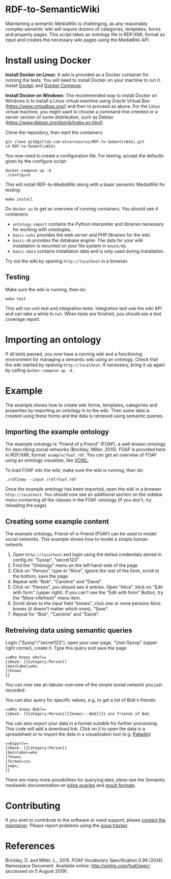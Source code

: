 # RDF-to-SemanticWiki
Maintaining a semantic MediaWiki is challenging, as any reasonably complex semantic wiki will require dozens of categories, templates, forms and property pages.
This script takes an ontology file in RDF/XML format as input and creates the necessary wiki pages using the MediaWiki API.

# Install using Docker

**Install Docker on Linux:**
A wiki is provided as a Docker container for running the tests. You will need to install Docker on your machine to run it. Install [Docker](https://docs.docker.com/install/) and [Docker Compose](https://docs.docker.com/compose/install/).

**Install Docker on Windows:**
The recommended way to install Docker on Windows is to install a Linux virtual machine using Oracle Virtual Box (https://www.virtualbox.org/) and then to proceed as above. For the Linux virtual machine, you might want to choose a command-line oriented or a server version of some distribution, such as Debian (https://www.debian.org/distrib/index.en.html).

Clone the repository, then start the containers:
```
git clone git@gitlab.com:alvarosaurus/RDF-to-SemanticWiki.git
cd RDF-to-SemanticWiki
```
You now need to create a configuration file. For testing, accept the defaults given by the configure script:
```
docker-compose up -d
./configure
```
This will install RDF-to-MediaWiki along with a basic semantic MediaWiki for testing:
```
make install
```
Do `docker ps` to get an overview of running containers.
You should see 4 containers:
* `ontology-import` contains the Python interpreter and libraries necessary for working with ontologies.
* `basic-wiki` provides the web server and PHP libraries for the wiki.
* `basic-db` provides the database engine. The data for your wiki installation is mounted on your file system in `mount/db`.
* `basic-data` contains installation data and is only used during installation.

Try out the wiki by opening `http://localhost` in a browser.

## Testing
Make sure the wiki is running, then do:
```
make test
```
This will run unit test and integration tests. Integration test use the wiki API and can take a while to run.
When tests are finished, you should see a test coverage report.

# Importing an ontology
If all tests passed, you now have a running wiki and a functioning environment for managing a semantic wiki using an ontology.
Check that the wiki started by opening `http://localhost`. If necessary, bring it up again by calling `docker-compose up -d`.

# Example
The example shows how to create wiki forms, templates, categories and properties by importing an ontology in to the wiki. Then some data is created using these forms and the data is retrieved using semantic queries.

## Importing the example ontology
The example ontology is "Friend of a Friend" (FOAF), a well-known ontology for describing social networks (Brickley, Miller, 2015).
FOAF is provided here in RDF/XML format: `example/foaf.rdf`. You can get an overview of FOAF using an ontology visualizer, like [VOWL](http://www.visualdataweb.de/webvowl/).

To load FOAF into the wiki, make sure the wiki is running, then do:
```
./rdf2smw --input /rdf/foaf.rdf
```

Once the example ontology has been imported, open the wiki in a browser `http://localhost`. You should now see an additional section on the sidebar menu containing all the classes in the FOAF ontology (if you don't, try reloading the page).

## Creating some example content
The example ontology, Friend-of-a-Friend (FOAF) can be used to model social networks. This example shows how to model a simple human network.
1. Open `http://localhost` and login using the defaul credentials stored in config.ini: "Sysop", "secret123"
2. Find the "Ontology" menu on the left hand-side of the page
3. Click on "Person", type-in "Alice", ignore the rest of the form, scroll to the bottom, save the page.
4. Repeat with "Bob", "Caroline" and "David".
5. Click on "Person", you should see 4 entries. Open "Alice", klick on "Edit with form" (upper right). If you can't see the "Edit with form" Button, try the "More->Refresh" menu item.
6. Scroll down to the input field "knows", click one or more persons Alice knows (it doesn't matter which ones), "Save".
7. Repeat for "Bob", "Caroline" and "David".

## Retreiving data using semantic queries
Login ("Sysop"/"secret123"), open your user page, "User:Sysop" (upper right corner), create it. 
Type this query and save the page
```
==Who knows who?==
{{#ask: [[Category:Person]]
|mainlabel=who
|?knows
}}
```
You can now see an tabular overview of the simple social network you just recorded.

You can also query for specific values, e.g. to get a list of Bob's friends:
```
==Who knows Bob?==
{{#ask: [[Category:Person]][[knows::~Bob]]}} are friends of Bob.
```
You can also export your data in a format suitable for further processing. This code will add a download link. Click on it to open the data in a spreadsheet or to import the data in a visualization tool (e.g. [Palladio](http://hdlab.stanford.edu/palladio-app/#/visualization))
```
==Export==
{{#ask: [[Category:Person]]
|mainlabel=who
|?knows
|format=csv
|sep=;
}}
```
There are many more possibilities for querying data, plese see the Semantic mediawiki documentation on [inline queries](https://www.semantic-mediawiki.org/wiki/Help:Inline_queries) and [result formats](https://www.semantic-mediawiki.org/wiki/Help:Result_formats).

# Contributing
If you wish to contribute to the software or need support, please [contact the maintainer](mailto:alvaro,ortiztroncoso@mfn.berlin).
Please report problems using the [issue tracker](https://gitlab.com/alvarosaurus/RDF-to-SemanticWiki/issues).

# References
Brickley, D. and Miller, L., 2015. FOAF Vocabulary Specification 0.99 (2014). Namespace Document. Available online: http://xmlns.com/foaf/spec/ (accessed on 5 August 2019).

